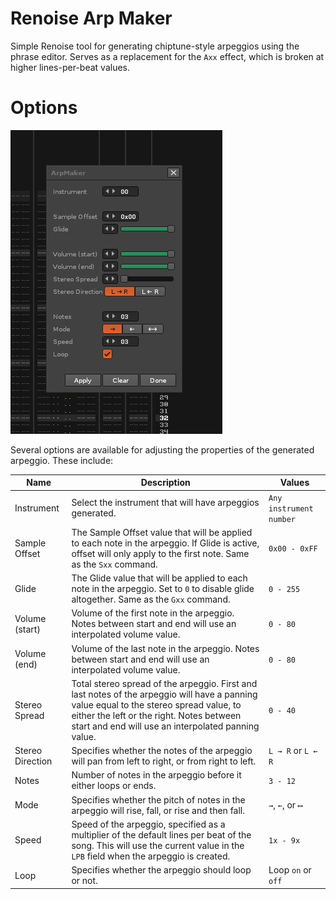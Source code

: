 # Renoise Arp Maker

Simple Renoise tool for generating chiptune-style arpeggios using the phrase editor. Serves as a replacement for the `Axx` effect, which is broken at higher lines-per-beat values.

# Options

![Options screen](Renoise_8xIrZ6impo.png)

Several options are available for adjusting the properties of the generated arpeggio. These include:

| Name | Description | Values |
| --- | --- | --- |
| Instrument | Select the instrument that will have arpeggios generated. | `Any instrument number` |
| Sample Offset | The Sample Offset value that will be applied to each note in the arpeggio. If Glide is active, offset will only apply to the first note. Same as the `Sxx` command. | `0x00 - 0xFF` |
| Glide | The Glide value that will be applied to each note in the arpeggio. Set to `0` to disable glide altogether. Same as the `Gxx` command. | `0 - 255` |
| Volume (start) | Volume of the first note in the arpeggio. Notes between start and end will use an interpolated volume value. | `0 - 80` |
| Volume (end) | Volume of the last note in the arpeggio. Notes between start and end will use an interpolated volume value. | `0 - 80` |
| Stereo Spread | Total stereo spread of the arpeggio. First and last notes of the arpeggio will have a panning value equal to the stereo spread value, to either the left or the right. Notes between start and end will use an interpolated panning value. | `0 - 40` |
| Stereo Direction | Specifies whether the notes of the arpeggio will pan from left to right, or from right to left. | `L → R` or `L ← R` |
| Notes | Number of notes in the arpeggio before it either loops or ends. | `3 - 12` |
| Mode | Specifies whether the pitch of notes in the arpeggio will rise, fall, or rise and then fall. | `→`, `←`, or `⟷` |
| Speed | Speed of the arpeggio, specified as a multiplier of the default lines per beat of the song. This will use the current value in the `LPB` field when the arpeggio is created. | `1x - 9x` |
| Loop | Specifies whether the arpeggio should loop or not.  | Loop `on` or `off` |
